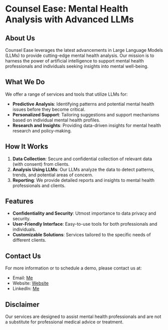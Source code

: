 # Counsel Ease: Mental Health Analysis with Advanced LLMs

## About Us

Counsel Ease leverages the latest advancements in Large Language Models (LLMs) to provide cutting-edge mental health analysis. Our mission is to harness the power of artificial intelligence to support mental health professionals and individuals seeking insights into mental well-being.

## What We Do

We offer a range of services and tools that utilize LLMs for:
- **Predictive Analysis**: Identifying patterns and potential mental health issues before they become critical.
- **Personalized Support**: Tailoring suggestions and support mechanisms based on individual mental health profiles.
- **Research and Insights**: Providing data-driven insights for mental health research and policy-making.

## How It Works

1. **Data Collection**: Secure and confidential collection of relevant data (with consent) from clients.
2. **Analysis Using LLMs**: Our LLMs analyze the data to detect patterns, trends, and potential areas of concern.
3. **Reporting**: We provide detailed reports and insights to mental health professionals and clients.

## Features

- **Confidentiality and Security**: Utmost importance to data privacy and security.
- **User-Friendly Interface**: Easy-to-use tools for both professionals and individuals.
- **Customizable Solutions**: Services tailored to the specific needs of different clients.

## Contact Us

For more information or to schedule a demo, please contact us at:
- Email: [Me](me@jonaslindstrom.co.uk)
- Website: [Website](counselease.co.uk)
- LinkedIn: [Me](https://www.linkedin.com/in/jdlindstrom/)

## Disclaimer

Our services are designed to assist mental health professionals and are not a substitute for professional medical advice or treatment.
